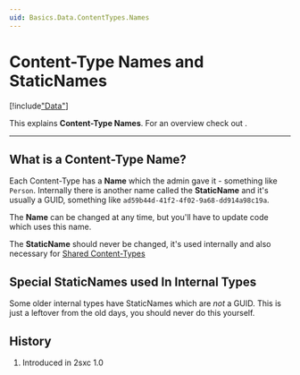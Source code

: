 ```yaml
---
uid: Basics.Data.ContentTypes.Names
---
```


# Content-Type Names and StaticNames

[!include["Data"](~/pages/basics/data/_shared-content-types.md)]

This explains **Content-Type Names**. For an overview check out [](xref:Basics.Data.Index).

---

## What is a Content-Type Name?

Each Content-Type has a **Name** which the admin gave it - something like `Person`. 
Internally there is another name called the **StaticName** and it's usually a GUID, something like `ad59b44d-41f2-4f02-9a68-dd914a98c19a`.

The **Name** can be changed at any time, but you'll have to update code which uses this name. 

The **StaticName** should never be changed, it's used internally and also necessary for [Shared Content-Types](xref:Basics.Data.ContentTypes.Shared)

## Special StaticNames used In Internal Types

Some older internal types have StaticNames which are _not_ a GUID. This is just a leftover from the old days, you should never do this yourself. 

## History

1. Introduced in 2sxc 1.0
